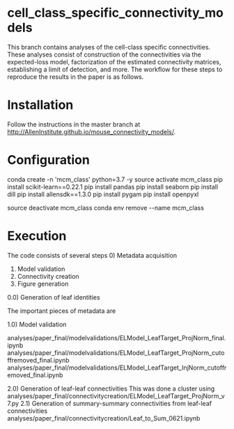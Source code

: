 cell_class_specific_connectivity_models
=========================
This branch contains analyses of the cell-class specific connectivities.
These analyses consist of construction of the connectivities via the expected-loss model, factorization of the estimated connectivity matrices, establishing a limit of detection, and more.
The workflow for these steps to reproduce the results in the paper is as follows.

Installation
=========================
Follow the instructions in the master branch at <http://AllenInstitute.github.io/mouse_connectivity_models/>.

Configuration
=========================
conda create -n 'mcm_class' python=3.7 -y
source activate mcm_class 
pip install scikit-learn==0.22.1
pip install pandas
pip install seaborn
pip install dill
pip install allensdk==1.3.0
pip install pygam
pip install openpyxl

source deactivate mcm_class
conda env remove --name mcm_class

Execution
=========================

The code consists of several steps
0)  Metadata acquisition
1)  Model validation
2)  Connectivity creation
3)  Figure generation

0.0) Generation of leaf identities

The important pieces of metadata are

1.0) Model validation

analyses/paper_final/modelvalidations/ELModel_LeafTarget_ProjNorm_final.ipynb
analyses/paper_final/modelvalidations/ELModel_LeafTarget_ProjNorm_cutoffremoved_final.ipynb
analyses/paper_final/modelvalidations/ELModel_LeafTarget_InjNorm_cutoffremoved_final.ipynb

2.0) Generation of leaf-leaf connectivities
This was done a cluster using
analyses/paper_final/connectivitycreation/ELModel_LeafTarget_ProjNorm_v7.py
2.1) Generation of summary-summary connectivities from leaf-leaf connectivities
analyses/paper_final/connectivitycreation/Leaf_to_Sum_0621.ipynb